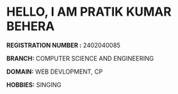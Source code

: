 # HELLO, I AM  **PRATIK KUMAR BEHERA** 

**REGISTRATION NUMBER :** 2402040085

**BRANCH:** COMPUTER SCIENCE AND ENGINEERING

**DOMAIN:** WEB DEVLOPMENT, CP

**HOBBIES:** SINGING
